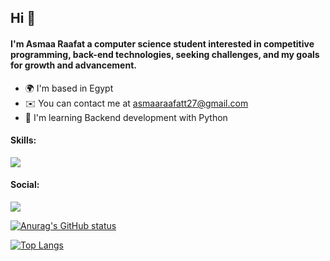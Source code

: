 ## Hi 👋

#### I'm Asmaa Raafat a computer science student interested in competitive programming, back-end technologies, seeking challenges, and my goals for growth and advancement.
-  :earth_africa:	I'm based in Egypt
-  :envelope: You can contact me at asmaaraafatt27@gmail.com
-  :brain:	I'm learning Backend development with Python


#### Skills:

![](https://skillicons.dev/icons?i=cpp,cs,python,mysql,html,css,unity)

#### Social:
![](https://skillicons.dev/icons?i=linkedin(https://www.linkedin.com/in/asmaaraafat/))


[![Anurag's GitHub status](https://github-readme-status.vercel.app/api?username=asmaaraafat27)](https://github.com/anuraghazra/github-readme-status)

[![Top Langs](https://github-readme-stats.vercel.app/api/top-langs/?username=asmaaraafat27&layout=compact)](https://github.com/anuraghazra/github-readme-stats)
